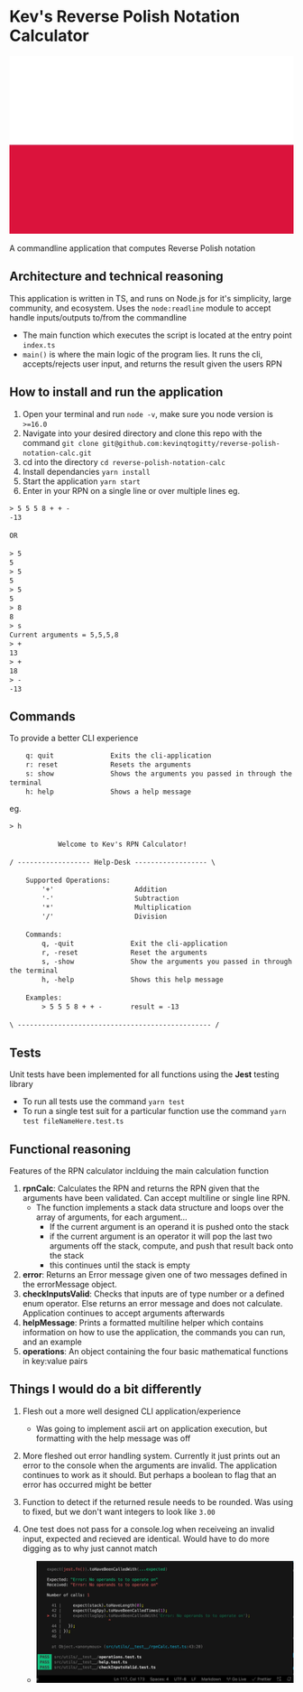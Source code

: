 # Kev's Reverse Polish Notation Calculator

![Reverse Polish Notation](./src/assets/polishFlag.webp)

A commandline application that computes Reverse Polish notation

## Architecture and technical reasoning

This application is written in TS, and runs on Node.js for it's simplicity, large community, and ecosystem. Uses the `node:readline` module to accept handle inputs/outputs to/from the commandline

- The main function which executes the script is located at the entry point `index.ts`
- `main()` is where the main logic of the program lies. It runs the cli, accepts/rejects user input, and returns the result given the users RPN

## How to install and run the application

1. Open your terminal and run `node -v`, make sure you node version is `>=16.0`
2. Navigate into your desired directory and clone this repo with the command `git clone git@github.com:kevinqtogitty/reverse-polish-notation-calc.git`
3. cd into the directory `cd reverse-polish-notation-calc`
4. Install dependancies `yarn install`
5. Start the application `yarn start`
6. Enter in your RPN on a single line or over multiple lines eg.

```
> 5 5 5 8 + + -
-13

OR

> 5
5
> 5
5
> 5
5
> 8
8
> s
Current arguments = 5,5,5,8
> +
13
> +
18
> -
-13
```

## Commands

To provide a better CLI experience

```
    q: quit              Exits the cli-application
    r: reset             Resets the arguments
    s: show              Shows the arguments you passed in through the terminal
    h: help              Shows a help message
```

eg.

```
> h

            Welcome to Kev's RPN Calculator!

/ ------------------ Help-Desk ------------------ \

    Supported Operations:
        '+'                    Addition
        '-'                    Subtraction
        '*'                    Multiplication
        '/'                    Division

    Commands:
        q, -quit              Exit the cli-application
        r, -reset             Reset the arguments
        s, -show              Show the arguments you passed in through the terminal
        h, -help              Shows this help message

    Examples:
        > 5 5 5 8 + + -       result = -13

\ ------------------------------------------------ /
```

## Tests

Unit tests have been implemented for all functions using the **Jest** testing library

- To run all tests use the command `yarn test`
- To run a single test suit for a particular function use the command `yarn test fileNameHere.test.ts`

## Functional reasoning

Features of the RPN calculator inclduing the main calculation function

1. **rpnCalc**: Calculates the RPN and returns the RPN given that the arguments have been validated. Can accept multiline or single line RPN.
   - The function implements a stack data structure and loops over the array of arguments, for each argument...
     - If the current argument is an operand it is pushed onto the stack
     - if the current argument is an operator it will pop the last two arguments off the stack, compute, and push that result back onto the stack
     - this continues until the stack is empty
2. **error**: Returns an Error message given one of two messages defined in the errorMessage object.
3. **checkInputsValid**:
   Checks that inputs are of type number or a defined enum operator. Else returns an error message and does not calculate. Application continues to accept arguments afterwards
4. **helpMessage**: Prints a formatted multiline helper which contains information on how to use the application, the commands you can run, and an example
5. **operations**: An object containing the four basic mathematical functions in key:value pairs

## Things I would do a bit differently

1. Flesh out a more well designed CLI application/experience

   - Was going to implement ascii art on application execution, but formatting with the help message was off

2. More fleshed out error handling system. Currently it just prints out an error to the console when the arguments are invalid. The application continues to work as it should. But perhaps a boolean to flag that an error has occurred might be better
3. Function to detect if the returned resule needs to be rounded. Was using to fixed, but we don't want integers to look like `3.00`

4. One test does not pass for a console.log when receiveing an invalid input, expected and recieved are identical. Would have to do more digging as to why just cannot match
   - ![Test Error](./src/assets/testError.webp)

